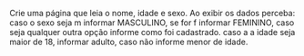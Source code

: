 Crie uma página que leia o nome, idade e sexo.
Ao exibir os dados perceba:
caso o sexo seja m informar MASCULINO, se for f informar FEMININO,
caso seja qualquer outra opção informe como foi cadastrado.
caso a a idade seja maior de 18, informar adulto, caso não informe  menor de idade.